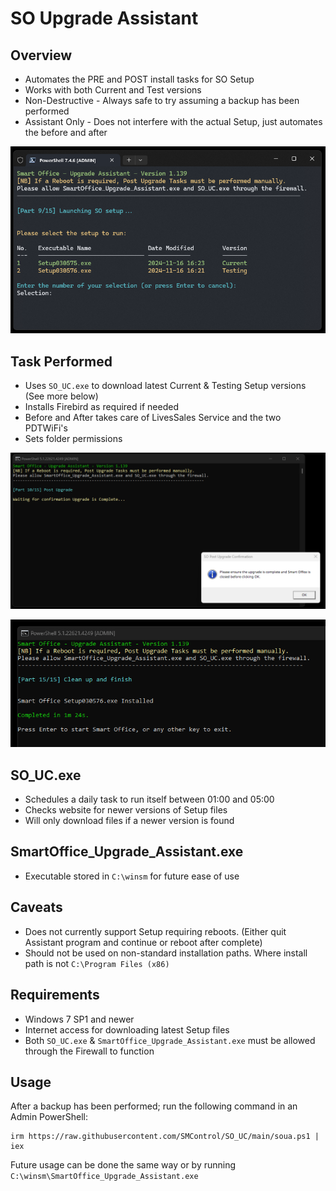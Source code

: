 # SO Upgrade Assistant

## Overview

- Automates the PRE and POST install tasks for SO Setup
- Works with both Current and Test versions
- Non-Destructive - Always safe to try assuming a backup has been performed
- Assistant Only - Does not interfere with the actual Setup, just automates the before and after

![Select Version](https://github.com/SMControl/SO_UC/blob/main/test/SOUA_SelectVersion.png)
  
## Task Performed

- Uses `SO_UC.exe` to download latest Current & Testing Setup versions (See more below)
- Installs Firebird as required if needed
- Before and After takes care of LivesSales Service and the two PDTWiFi's
- Sets folder permissions

![OK to Finish](https://github.com/SMControl/SO_UC/blob/main/test/SOUA_OktoFinish.png)

![OK to Start](https://github.com/SMControl/SO_UC/blob/main/test/SOUA_OktoStart.png)

## SO_UC.exe

- Schedules a daily task to run itself between 01:00 and 05:00
- Checks website for newer versions of Setup files
- Will only download files if a newer version is found

## SmartOffice_Upgrade_Assistant.exe
- Executable stored in `C:\winsm` for future ease of use

## Caveats

- Does not currently support Setup requiring reboots. (Either quit Assistant program and continue or reboot after complete)
- Should not be used on non-standard installation paths. Where install path is not `C:\Program Files (x86)`

## Requirements

- Windows 7 SP1 and newer
- Internet access for downloading latest Setup files
- Both  `SO_UC.exe` & `SmartOffice_Upgrade_Assistant.exe` must be allowed through the Firewall to function

## Usage

After a backup has been performed; run the following command in an Admin PowerShell:
```
irm https://raw.githubusercontent.com/SMControl/SO_UC/main/soua.ps1 | iex
```
Future usage can be done the same way or by running `C:\winsm\SmartOffice_Upgrade_Assistant.exe`
